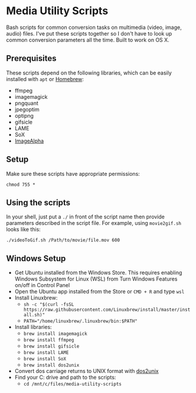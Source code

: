 # Media Utility Scripts

Bash scripts for common conversion tasks on multimedia (video, image, audio) files. I've put these scripts together so I don't have to look up common conversion parameters all the time. Built to work on OS X.

## Prerequisites

These scripts depend on the following libraries, which can be easily installed with `apt` or [Homebrew](https://brew.sh/):

* ffmpeg
* imagemagick
* pngquant
* jpegoptim
* optipng
* gifsicle
* LAME
* SoX
* [ImageAlpha](https://pngmini.com/)

## Setup

Make sure these scripts have appropriate permissions:

`chmod 755 *`

## Using the scripts

In your shell, just put a `./` in front of the script name then provide parameters described in the script file. For example, using `movie2gif.sh` looks like this:

`./videoToGif.sh /Path/to/movie/file.mov 600`

## Windows Setup

* Get Ubuntu installed from the Windows Store. This requires enabling Windows Subsystem for Linux (WSL) from Turn Windows Features on/off in Control Panel
* Open the Ubuntu app installed from the Store or `CMD + R` and type `wsl`
* Install Linuxbrew:
  * `sh -c "$(curl -fsSL https://raw.githubusercontent.com/Linuxbrew/install/master/install.sh)"`
  * `PATH="/home/linuxbrew/.linuxbrew/bin:$PATH"`
* Install libraries:
  * `brew install imagemagick`
  * `brew install ffmpeg`
  * `brew install gifsicle`
  * `brew install LAME`
  * `brew install SoX`
  * `brew install dos2unix`
* Convert dos carriage returns to UNIX format with [dos2unix](https://askubuntu.com/questions/1071403/cannot-cd-or-change-directory-using-bash-script-in-wsl)
* Find your C: drive and path to the scripts:
  * `cd /mnt/c/files/media-utility-scripts`
